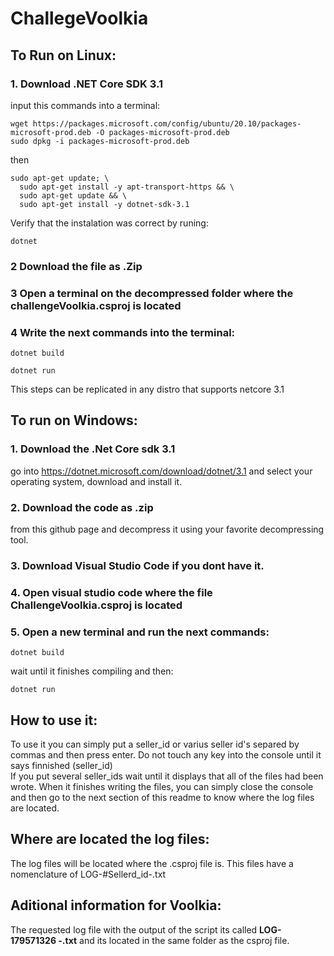 # ChallegeVoolkia


## To Run on Linux:

### 1. Download .NET Core SDK 3.1
input this commands into a terminal: 
```
wget https://packages.microsoft.com/config/ubuntu/20.10/packages-microsoft-prod.deb -O packages-microsoft-prod.deb
sudo dpkg -i packages-microsoft-prod.deb

```

then 
```
sudo apt-get update; \
  sudo apt-get install -y apt-transport-https && \
  sudo apt-get update && \
  sudo apt-get install -y dotnet-sdk-3.1

```
Verify that the instalation was correct by runing:  
```
dotnet
```
### 2 Download the file as  .Zip
### 3 Open a terminal on the decompressed folder where the challengeVoolkia.csproj is located
### 4 Write the next commands into the terminal:
```
dotnet build
```
```
dotnet run
```

This steps can be replicated in any distro that supports netcore 3.1 

## To run on Windows: 

### 1. Download the .Net Core sdk 3.1
go into https://dotnet.microsoft.com/download/dotnet/3.1 and select your operating system, download and install it.

### 2. Download the code as .zip
from this github page and decompress it using your favorite decompressing tool.

### 3. Download Visual Studio Code if you dont have it. 

### 4. Open visual studio code where the file ChallengeVoolkia.csproj is located

### 5. Open a new terminal and run the next commands:
```
dotnet build
```
wait until it finishes compiling and then:
```
dotnet run
```
## How to use it: 
To use it you can simply put a seller_id or varius seller id's separed by commas and then press enter. Do not touch any key into the console until it says finnished (seller_id)</br>
If you put several seller_ids wait until it displays that all of the files had been wrote. 
When it finishes writing the files, you can simply close the console and then go to the next section of this readme to know where the log files are located.

## Where are located the log files: 
The log files will be located where the .csproj file is. This files have a nomenclature of LOG-#Sellerd_id-.txt

## Aditional information for Voolkia: 
The requested log file with the output of the script its called <strong>LOG-179571326 -.txt</strong> and its located in the same folder as the csproj file.
